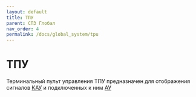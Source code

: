 ```yaml
---
layout: default
title: ТПУ
parent: СПЗ Глобал
nav_order: 4
permalink: /docs/global_system/tpu
---
```


# ТПУ
Терминальный пульт управления ТПУ предназначен для отображения сигналов <a href="/gk_manual/docs/global_system/kau">КАУ</a> и подключенных к ним <a href="/gk_manual/docs/global_system#адресное-устройство">АУ</a> 
